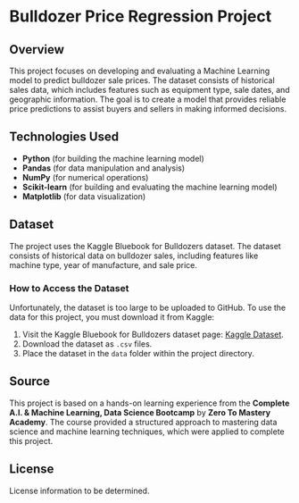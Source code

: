 # Bulldozer Price Regression Project

## Overview
This project focuses on developing and evaluating a Machine Learning model to predict bulldozer sale prices. The dataset consists of historical sales data, which includes features such as equipment type, sale dates, and geographic information. The goal is to create a model that provides reliable price predictions to assist buyers and sellers in making informed decisions.

## Technologies Used
* **Python** (for building the machine learning model)
* **Pandas** (for data manipulation and analysis)
* **NumPy** (for numerical operations)
* **Scikit-learn** (for building and evaluating the machine learning model)
* **Matplotlib** (for data visualization)

## Dataset
The project uses the Kaggle Bluebook for Bulldozers dataset. The dataset consists of historical data on bulldozer sales, including features like machine type, year of manufacture, and sale price.

### How to Access the Dataset
Unfortunately, the dataset is too large to be uploaded to GitHub. To use the data for this project, you must download it from Kaggle:

1. Visit the Kaggle Bluebook for Bulldozers dataset page: [Kaggle Dataset](https://www.kaggle.com/c/bluebook-for-bulldozers/data).
2. Download the dataset as `.csv` files.
3. Place the dataset in the `data` folder within the project directory.

## Source
This project is based on a hands-on learning experience from the **Complete A.I. & Machine Learning, Data Science Bootcamp** by **Zero To Mastery Academy**. The course provided a structured approach to mastering data science and machine learning techniques, which were applied to complete this project.

## License
License information to be determined.
